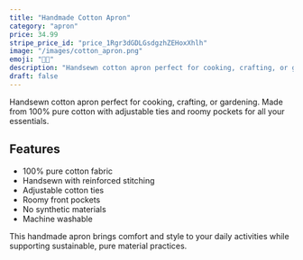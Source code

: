 ```yaml
---
title: "Handmade Cotton Apron"
category: "apron"
price: 34.99
stripe_price_id: "price_1Rgr3dGDLGsdgzhZEHoxXhlh"
image: "/images/cotton_apron.png"
emoji: "👩‍🍳"
description: "Handsewn cotton apron perfect for cooking, crafting, or gardening. Made from 100% pure cotton with adjustable ties and roomy pockets."
draft: false
---
```


Handsewn cotton apron perfect for cooking, crafting, or gardening. Made from 100% pure cotton with adjustable ties and roomy pockets for all your essentials.

## Features
- 100% pure cotton fabric
- Handsewn with reinforced stitching
- Adjustable cotton ties
- Roomy front pockets
- No synthetic materials
- Machine washable

This handmade apron brings comfort and style to your daily activities while supporting sustainable, pure material practices. 